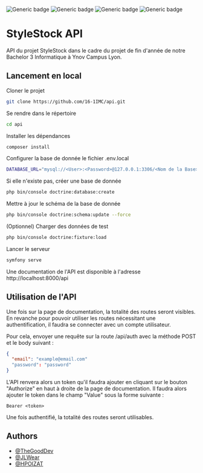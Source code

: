 ![Generic badge](https://img.shields.io/badge/Type-API-green.svg) ![Generic badge](https://img.shields.io/badge/Language-php_8.2-blue.svg) ![Generic badge](https://img.shields.io/badge/Framework-Symfony_5.4-purple.svg) ![Generic badge](https://img.shields.io/badge/Framework-Api_Platform_3.1-cyan.svg)

# StyleStock API

API du projet StyleStock dans le cadre du projet de fin d'année de notre Bachelor 3 Informatique à Ynov Campus Lyon.

## Lancement en local

Cloner le projet

```bash
git clone https://github.com/16-1IMC/api.git
```

Se rendre dans le répertoire
    
```bash
cd api
```

Installer les dépendances
    
```bash
composer install
```

Configurer la base de donnée le fichier .env.local

```bash
DATABASE_URL="mysql://<User>:<Password>@127.0.0.1:3306/<Nom de la Base>?serverVersion=8&charset=utf8mb4"
```

Si elle n'existe pas, créer une base de donnée

```bash
php bin/console doctrine:database:create
```

Mettre à jour le schéma de la base de donnée

```bash
php bin/console doctrine:schema:update --force
```

(Optionnel) Charger des données de test

```bash
php bin/console doctrine:fixture:load
```

Lancer le serveur

```bash
symfony serve
```

Une documentation de l'API est disponible à l'adresse http://localhost:8000/api

## Utilisation de l'API

Une fois sur la page de documentation, la totalité des routes seront visibles. En revanche pour pouvoir utiliser les routes nécessitant une authentification, il faudra se connecter avec un compte utilisateur.

Pour cela, envoyer une requête sur la route /api/auth avec la méthode POST et le body suivant :

```json
{
  "email": "example@email.com"
  "password": "password"
}
```

L'API renvera alors un token qu'il faudra ajouter en cliquant sur le bouton "Authorize" en haut à droite de la page de documentation. Il faudra alors ajouter le token dans le champ "Value" sous la forme suivante :

```
Bearer <token>
```

Une fois authentifié, la totalité des routes seront utilisables.

## Authors

- [@TheGoodDev](https://github.com/TheGooodDev)
- [@JLWear](https://github.com/JLWear)
- [@HPOIZAT](https://github.com/HPOIZAT)